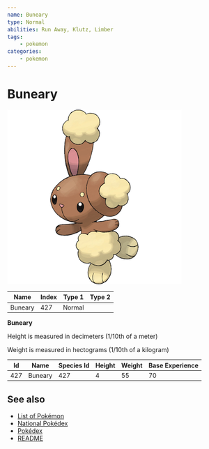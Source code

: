 ```yaml
---
name: Buneary
type: Normal
abilities: Run Away, Klutz, Limber
tags:
    - pokemon
categories:
    - pokemon
---
```


# Buneary


![Buneary](images/427.png)

| **Name** | **Index** | **Type 1** | **Type 2** |
|----|----|----|----|
| Buneary | 427 | Normal  |  |

**Buneary** 


Height is measured in decimeters (1/10th of a meter)

Weight is measured in hectograms (1/10th of a kilogram)

| **Id** | **Name** | **Species Id** | **Height** | **Weight** | **Base Experience** |
|--------|----------|----------------|------------|------------|---------------------|
| 427 | Buneary | 427 | 4 | 55 | 70 |


## See also

- [List of Pokémon](../pokemon.md)
- [National Pokédex](../national_pokedex.md)
- [Pokédex](../pokedex.md)
- [README](../README.md)
